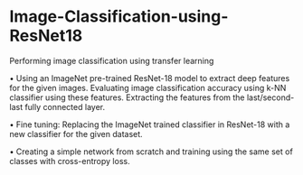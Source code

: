 # Image-Classification-using-ResNet18
Performing image classification using transfer learning

• Using an ImageNet pre-trained ResNet-18 model to extract deep features for the given images. Evaluating image classification accuracy using k-NN classifier using these features. Extracting the features from the last/second-last fully connected layer.

• Fine tuning: Replacing the ImageNet trained classifier in ResNet-18 with a new classifier for the given dataset.

• Creating a simple network from scratch and training using the same set of classes with cross-entropy loss.
